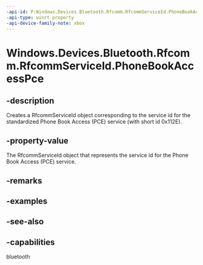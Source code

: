 ```yaml
---
-api-id: P:Windows.Devices.Bluetooth.Rfcomm.RfcommServiceId.PhoneBookAccessPce
-api-type: winrt property
-api-device-family-note: xbox
---
```


<!-- Property syntax
public Windows.Devices.Bluetooth.Rfcomm.RfcommServiceId PhoneBookAccessPce { get; }
-->

# Windows.Devices.Bluetooth.Rfcomm.RfcommServiceId.PhoneBookAccessPce

## -description
Creates a RfcommServiceId object corresponding to the service id for the standardized Phone Book Access (PCE) service (with short id 0x112E).

## -property-value
The RfcommServiceId object that represents the service id for the Phone Book Access (PCE) service.

## -remarks

## -examples

## -see-also

## -capabilities
bluetooth
